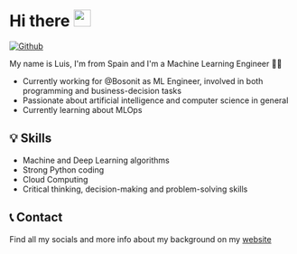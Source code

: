 # Hi there <img src="https://raw.githubusercontent.com/MartinHeinz/MartinHeinz/master/wave.gif" width="30px" height = "30px">
[![Github](https://img.shields.io/github/followers/hl0d0w1g?label=Follow&style=social)](https://github.com/hl0d0w1g)

My name is Luis, I'm from Spain and I'm a Machine Learning Engineer 👨‍💻

- Currently working for @Bosonit as ML Engineer, involved in both programming and business-decision tasks
- Passionate about artificial intelligence and computer science in general
- Currently learning about MLOps

## 💡 Skills 
- Machine and Deep Learning algorithms
- Strong Python coding
- Cloud Computing
- Critical thinking, decision-making and problem-solving skills
<!--
## ⚙️ GitHub Analytics 
<p>
   <img alt="Linux" src="https://img.shields.io/badge/Linux-FCC624?style=flat&logo=linux&logoColor=white" />
   <img alt="Windows" src="https://img.shields.io/badge/Windows-0078D6?style=flat&logo=windows&logoColor=white" />
</p>
<p><img height="160em" align="left" src="https://github-readme-stats.vercel.app/api?username=hl0d0w1g&show_icons=true" alt="hl0d0w1g"/></p>
<p><img height="160em" align="center" src="https://github-readme-stats.vercel.app/api/top-langs/?username=hl0d0w1g&layout=compact&hide=html" alt="hl0d0w1g"/></p>
-->
## 📞 Contact 
Find all my socials and more info about my background on my [website](https://camberopiqueras.com)

<!--
**lcambero/lcambero** is a ✨ _special_ ✨ repository because its `README.md` (this file) appears on your GitHub profile.

Here are some ideas to get you started:

- 🔭 I’m currently working on ...
- 🌱 I’m currently learning ...
- 👯 I’m looking to collaborate on ...
- 🤔 I’m looking for help with ...
- 💬 Ask me about ...
- 📫 How to reach me: ...
- 😄 Pronouns: ...
- ⚡ Fun fact: ...
-->
